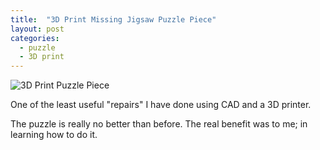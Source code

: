 ```yaml
---
title:  "3D Print Missing Jigsaw Puzzle Piece"
layout: post
categories:
  - puzzle
  - 3D print
---
```


![3D Print Puzzle Piece](/assets/images/IMG_E8402.JPG)

One of the least useful "repairs" I have done using CAD and a 3D printer.

The puzzle is really no better than before.  The real benefit was to me; in learning how to do it.
